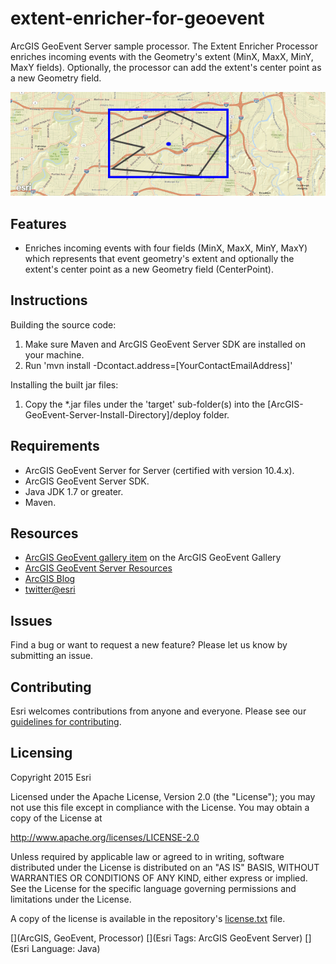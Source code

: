 # extent-enricher-for-geoevent

ArcGIS GeoEvent Server sample processor. The Extent Enricher Processor enriches incoming events with the Geometry's extent (MinX, MaxX, MinY, MaxY fields). Optionally, the processor can add the extent's center point as a new Geometry field.

![App](extent-enricher-for-geoevent.png?raw=true)

## Features
* Enriches incoming events with four fields (MinX, MaxX, MinY, MaxY) which represents that event geometry's extent and optionally the extent's center point as a new Geometry field (CenterPoint).

## Instructions

Building the source code:

1. Make sure Maven and ArcGIS GeoEvent Server SDK are installed on your machine.
2. Run 'mvn install -Dcontact.address=[YourContactEmailAddress]'

Installing the built jar files:

1. Copy the *.jar files under the 'target' sub-folder(s) into the [ArcGIS-GeoEvent-Server-Install-Directory]/deploy folder.

## Requirements

* ArcGIS GeoEvent Server for Server (certified with version 10.4.x).
* ArcGIS GeoEvent Server SDK.
* Java JDK 1.7 or greater.
* Maven.

## Resources

* [ArcGIS GeoEvent gallery item](http://www.arcgis.com/home/item.html?id=2bdf684d4b5342e2a8bf6036b6f816b8) on the ArcGIS GeoEvent Gallery
* [ArcGIS GeoEvent Server Resources](http://links.esri.com/geoevent)
* [ArcGIS Blog](http://blogs.esri.com/esri/arcgis/)
* [twitter@esri](http://twitter.com/esri)

## Issues

Find a bug or want to request a new feature?  Please let us know by submitting an issue.

## Contributing

Esri welcomes contributions from anyone and everyone. Please see our [guidelines for contributing](https://github.com/esri/contributing).

## Licensing
Copyright 2015 Esri

Licensed under the Apache License, Version 2.0 (the "License");
you may not use this file except in compliance with the License.
You may obtain a copy of the License at

   http://www.apache.org/licenses/LICENSE-2.0

Unless required by applicable law or agreed to in writing, software
distributed under the License is distributed on an "AS IS" BASIS,
WITHOUT WARRANTIES OR CONDITIONS OF ANY KIND, either express or implied.
See the License for the specific language governing permissions and
limitations under the License.

A copy of the license is available in the repository's [license.txt](license.txt?raw=true) file.

[](ArcGIS, GeoEvent, Processor)
[](Esri Tags: ArcGIS GeoEvent Server)
[](Esri Language: Java)
